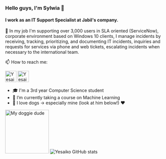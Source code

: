 ### Hello guys, I'm Sylwia 👋

#### I work as an IT Support Specialist at Jabil's company. 


🔭 In my job I'm supporting over 3,000 users in SLA oriented (ServiceNow), corporate environment based on Windows 10 clients, I manage incidents by receiving, tracking, prioritizing, and documenting IT incidents, inquiries and requests for services via phone and web tickets, escalating incidents when necessary to the international team.

📫 How to reach me: 

[<img alt="Yesaiko | LinkedIn" width="36px" src="https://camo.githubusercontent.com/c8a9c5b414cd812ad6a97a46c29af67239ddaeae08c41724ff7d945fb4c047e5/68747470733a2f2f6564656e742e6769746875622e696f2f537570657254696e7949636f6e732f696d616765732f7376672f6c696e6b6564696e2e737667" />][linkedin]
[<img alt="Yesaiko | Email" width="36px" src="https://camo.githubusercontent.com/4a3dd8d10a27c272fd04b2ce8ed1a130606f95ea6a76b5e19ce8b642faa18c27/68747470733a2f2f6564656e742e6769746875622e696f2f537570657254696e7949636f6e732f696d616765732f7376672f676d61696c2e737667" />][email]

[linkedin]: https://www.linkedin.com/in/sylwia-matuła-64273721a/
[email]: mailto:sylxmat@gmail.com"

- 🎓 I'm a 3rd year Computer Science student
- 🌱 I’m currently taking a course on Machine Learning
- 🐶 I love dogs -> especially mine (look at him below!) ❤️

<img src = "/../photos/milky.jpg?raw=true" alt="My doggie dude" width="140"/></img>
![Yesaiko GitHub stats](https://github-readme-stats.vercel.app/api?username=yesaiko&show_icons=true&theme=synthwave)

